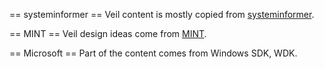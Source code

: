 
== systeminformer ==
Veil content is mostly copied from [systeminformer](https://github.com/winsiderss/systeminformer/tree/master/phnt).

== MINT ==
Veil design ideas come from [MINT](https://github.com/Chuyu-Team/MINT).

== Microsoft ==
Part of the content comes from Windows SDK, WDK.
